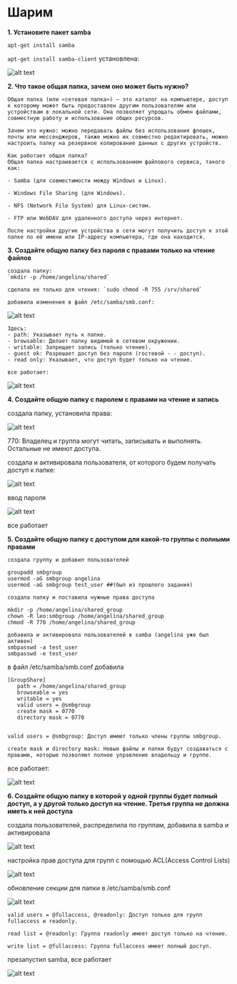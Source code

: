 # Шарим


**1. Установите пакет samba**

`apt-get install samba`

`apt-get install samba-client`
установлена:

![alt text](image.png)

**2. Что такое общая папка, зачем оно может быть нужно?**

    Общая папка (или «сетевая папка») — это каталог на компьютере, доступ к которому может быть предоставлен другим пользователям или устройствам в локальной сети. Она позволяет упрощать обмен файлами, совместную работу и использование общих ресурсов.

    Зачем это нужно: можно передавать файлы без использования флешек, почты или мессенджеров, также можно их совместно редактировать, можно настроить папку на резервное копирование данных с других устройств.

    Как работает общая папка?
    Общая папка настраивается с использованием файлового сервиса, такого как:

    - Samba (для совместимости между Windows и Linux).

    - Windows File Sharing (для Windows).

    - NFS (Network File System) для Linux-систем.

    - FTP или WebDAV для удаленного доступа через интернет.

    После настройки другие устройства в сети могут получить доступ к этой папке по её имени или IP-адресу компьютера, где она находится.

**3. Создайте общую папку без пароля с правами только на чтение файлов**

    создала папку:
    `mkdir -p /home/angelina/shared`

    сделала ее только для чтения: `sudo chmod -R 755 /srv/shared`

    добавила изменения в файл /etc/samba/smb.conf:

![alt text](image-2.png)

    Здесь:
    - path: Указывает путь к папке.
    - browsable: Делает папку видимой в сетевом окружении.
    - writable: Запрещает запись (только чтение).
    - guest ok: Разрешает доступ без пароля (гостевой - - доступ).
    - read only: Указывает, что доступ будет только на чтение.

    все работает:
    
![alt text](image-1.png)

**4. Создайте общую папку с паролем с правами на чтение и запись**

создала папку, установила права:

![alt text](image-3.png)

770: Владелец и группа могут читать, записывать и выполнять. Остальные не имеют доступа.

создала и активировала пользователя, от которого будем получать доступ к папке:

![alt text](image-4.png)

ввод пароля

![alt text](image-5.png)

все работает

**5. Создайте общую папку с доступом для какой-то группы с полными правами**

    создала группу и добавил пользователей

    groupadd smbgroup
    usermod -aG smbgroup angelina
    usermod -aG smbgroup test_user ##(был из прошлого задания)
```
создала папку и поставила нужные права доступа

mkdir -p /home/angelina/shared_group
chown -R leo:smbgroup /home/angelina/shared_group
chmod -R 770 /home/angelina/shared_group
```
```
добавила и активировала пользователей в samba (angelina уже был активен)
smbpasswd -a test_user
smbpasswd -e test_user
```
в файл /etc/samba/smb.conf добавила
```
[GroupShare]
   path = /home/angelina/shared_group
   browseable = yes
   writable = yes
   valid users = @smbgroup
   create mask = 0770
   directory mask = 0770

   
valid users = @smbgroup: Доступ имеют только члены группы smbgroup.

create mask и directory mask: Новые файлы и папки будут создаваться с правами, которые позволяют полное управление владельцу и группе.
```

все работает: 

![alt text](image-6.png)

**6. Создайте общую папку в которой у одной группы будет полный доступ, а у другой только доступ на чтение.
Третья группа не должна иметь к ней доступа**

создала пользователей, распределила по группам, добавила в samba и активировала

![alt text](image-7.png)

настройка прав доступа для групп с помощью ACL(Access Control Lists)

![alt text](image-8.png)

обновление секции для папки в /etc/samba/smb.conf

![alt text](image-9.png)
```
valid users = @fullaccess, @readonly: Доступ только для групп fullaccess и readonly.

read list = @readonly: Группа readonly имеет доступ только на чтение.

write list = @fullaccess: Группа fullaccess имеет полный доступ.
```
презапустил samba, все работает

![alt text](image-10.png)